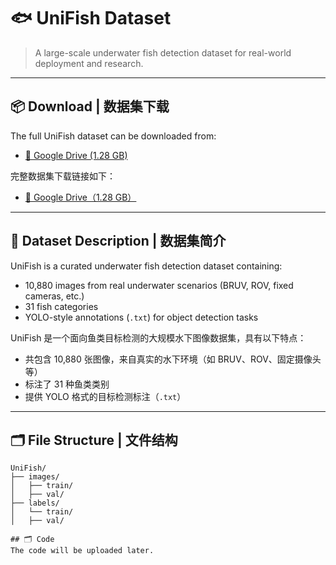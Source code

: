 # 🐟 UniFish Dataset

> A large-scale underwater fish detection dataset for real-world deployment and research.

---

## 📦 Download | 数据集下载

The full UniFish dataset can be downloaded from:

- [🔗 Google Drive (1.28 GB)](https://drive.google.com/file/d/17h1jRff5gCIjqREsDoRFOJck4kU8lyVs/view?usp=sharing)

完整数据集下载链接如下：

- [🔗 Google Drive（1.28 GB）](https://drive.google.com/file/d/17h1jRff5gCIjqREsDoRFOJck4kU8lyVs/view?usp=sharing)



---

## 📝 Dataset Description | 数据集简介

UniFish is a curated underwater fish detection dataset containing:

- 10,880 images from real underwater scenarios (BRUV, ROV, fixed cameras, etc.)
- 31 fish categories
- YOLO-style annotations (`.txt`) for object detection tasks

UniFish 是一个面向鱼类目标检测的大规模水下图像数据集，具有以下特点：

- 共包含 10,880 张图像，来自真实的水下环境（如 BRUV、ROV、固定摄像头等）
- 标注了 31 种鱼类类别
- 提供 YOLO 格式的目标检测标注（`.txt`）

---

## 🗂 File Structure | 文件结构

```plaintext
UniFish/
├── images/
│   ├── train/
│   ├── val/
├── labels/
│   └── train/
│   ├── val/

## 🗂 Code
The code will be uploaded later.


